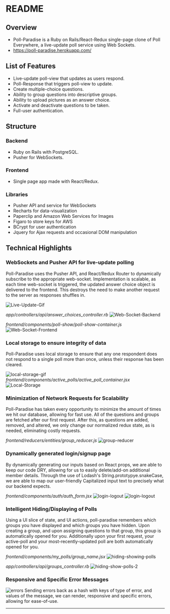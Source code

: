 # README

## Overview
- Poll-Paradise is a Ruby on Rails/React-Redux single-page clone of Poll Everywhere, a live-update poll service using Web Sockets.
- https://poll-paradise.herokuapp.com/


## List of Features
- Live-update poll-view that updates as users respond.
- Poll-Response that triggers poll-view to update.
- Create multiple-choice questions.
- Ability to group questions into descriptive groups.
- Ability to upload pictures as an answer choice.
- Activate and deactivate questions to be taken.
- Full-user authentication.

## Structure
### Backend
- Ruby on Rails with PostgreSQL.
- Pusher for WebSockets.

### Frontend
- Single page app made with React/Redux.

### Libraries
- Pusher API and service for WebSockets
- Recharts for data-visualization
- Paperclip and Amazon Web Services for Images
- Figaro to store keys for AWS
- BCrypt for user authentication
- Jquery for Ajax requests and occasional DOM manipulation

## Technical Highlights


### WebSockets and Pusher API for live-update polling

  Poll-Paradise uses the Pusher API, and React/Redux Router to dynamically subscribe to the appropriate web-socket. Implementation is scalable, as each time web-socket is triggered, the updated answer choice object is delivered to the frontend. This destroys the need to make another request to the server as responses shuffles in.

  ![Live-Update-Gif](public/code-screenshots/poll-paradise-live-update.gif)

  *app/controllers/api/answer_choices_controller.rb*
  ![Web-Socket-Backend](public/code-screenshots/web-socket-backend.png)

  *frontend/components/poll-show/poll-show-container.js*
  ![Web-Socket-Frontend](public/code-screenshots/web-socket-frontend.png)

### Local storage to ensure integrity of data

Poll-Paradise uses local storage to ensure that any one respondent does not respond to a single poll more than once, unless their response has been cleared.

  ![local-storage-gif](public/code-screenshots/local-storage.gif)
  *frontend/components/active_polls/active_poll_container.jsx*
  ![Local-Storage](public/code-screenshots/local-storage.png)

### Minimization of Network Requests for Scalability
Poll-Paradise has taken every opportunity to minimize the amount of times we hit our database, allowing for fast use. All of the questions and groups are fetched after our first request. After this, as questions are added, removed, and altered, we only change our normalized redux state, as is needed, eliminating costly requests.

  *frontend/reducers/entities/group_reducer.js*
  ![group-reducer](public/code-screenshots/groups_reducer.png)

### Dynamically generated login/signup page

By dynamically generating our inputs based on React props, we are able to keep our code DRY, allowing for us to easily delete/add-on additional member details. Through the use of Lodash's String.prototypye.snakeCase, we are able to map our user-friendly Capitalized input text to precisely what our backend expects.

  *frontend/components/auth/auth_form.jsx*
  ![login-logout](public/code-screenshots/dynamic-inputs.png)
  ![login-logout](public/code-screenshots/dynamic-inputs2.png)

### Intelligent Hiding/Displaying of Polls

Using a UI slice of state, and UI actions, poll-paradise remembers which groups you have displayed and which groups you have hidden. Upon creating a group, and upon assigning questions to that group, this group is automatically opened for you. Additionally upon your first request, your active-poll and your most-recently-updated poll are both automatically opened for you.

  *frontend/components/my_polls/group_name.jsx*
  ![hiding-showing-polls](public/code-screenshots/groups_selected.png)

  *app/controllers/api/groups_controller.rb*
  ![hiding-show-polls-2](public/code-screenshots/groups_selected2.png)

### Responsive and Specific Error Messages

  ![errors](public/code-screenshots/errors.gif)
Sending errors back as a hash with keys of type of error, and values of the message, we can render, responsive and specific errors, allowing for ease-of-use.

---
